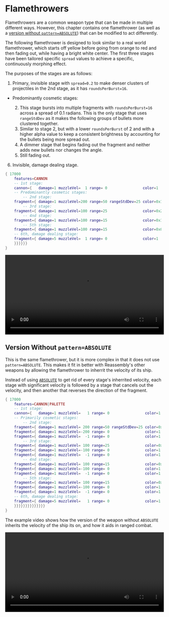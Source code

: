 # Flamethrowers

Flamethrowers are a common weapon type that can be made in multiple different ways. However, this chapter contains one flamethrower (as well as a [version without `pattern=ABSOLUTE`](./flamethrowers.md#version-without-patternabsolute)) that can be modified to act differently.

The following flamethrower is designed to look similar to a real world flamethrower, which starts off yellow before going from orange to red and then fading out, while having a bright white center. The first three stages have been tailored specific `spread` values to achieve a specific, continuously morphing effect.

The purposes of the stages are as follows:
1. Primary, invisible stage with `spread=0.2` to make denser clusters of projectiles in the 2nd stage, as it has `roundsPerBurst=16`.
 - Predominantly cosmetic stages:
 
    2. This stage bursts into multiple fragments with `roundsPerBurst=16` across a spread of 0.1 radians. This is the only stage that uses `rangeStdDev` as it makes the following groups of bullets more clustered together.
    3. Similar to stage 2, but with a lower `roundsPerBurst` of 2 and with a higher alpha value to keep a consistent brightness by accounting for the bullets being more spread out.
    4. A dimmer stage that begins fading out the fragment and neither adds new bullets nor changes the angle.
    5. Still fading out.
6. Invisible, damage dealing stage.

```lua
{ 17000
    features=CANNON
    -- 1st stage:
	cannon={   damage=1 muzzleVel=  1 range= 0                color=1          spread=0.2 explosive=FINAL              pattern=ABSOLUTE                                    recoil=0 roundsPerSec=15
	-- Predominantly cosmetic stages:
        -- 2nd stage:
	fragment={ damage=1 muzzleVel=200 range=50 rangeStdDev=25 color=0x10FF7000 spread=0.1 explosive=FINAL|FRAG_NOFLASH pattern=ABSOLUTE projectileSize=2 roundsPerBurst=16
        -- 3rd stage:
	fragment={ damage=1 muzzleVel=100 range=25                color=0x20FF4000 spread=0.1 explosive=FINAL|FRAG_NOFLASH pattern=ABSOLUTE projectileSize=2 roundsPerBurst=2
        -- 4nd stage:
	fragment={ damage=1 muzzleVel=100 range=15                color=0x10FF2000            explosive=FINAL|FRAG_NOFLASH pattern=ABSOLUTE projectileSize=2
        -- 5th stage:
	fragment={ damage=1 muzzleVel=100 range=15                color=0x05FF2000            explosive=FINAL|FRAG_NOFLASH pattern=ABSOLUTE projectileSize=1
	-- 6th, damage dealing stage:
	fragment={ damage=5 muzzleVel=  1 range= 0                color=1                     explosive=      FRAG_NOFLASH pattern=ABSOLUTE
	}}}}}}
}
```

<video height=256 controls>
  <source src="diagrams/flamethrower.mp4" type="video/mp4">
  Your browser does not support the video tag.
</video>

## Version Without `pattern=ABSOLUTE`

This is the same flamethrower, but it is more complex in that it does not use `pattern=ABSOLUTE`. This makes it fit in better with Reassembly's other weapons by allowing the flamethrower to inherrit the velocity of its ship.

Instead of using [`ABSOLUTE`](./fragments.md#absolute) to get rid of every stage's inherrited velocity, each stage with significant velocity is followed by a stage that cancels out the velocity, and then another that reverses the direction of the fragment.

```lua
{ 17000
 	features=CANNON|PALETTE
	-- 1st stage:
	cannon={   damage=1 muzzleVel=   1 range= 0                color=1          spread=0.2 explosive=FINAL                                                  recoil=0 roundsPerSec=15
	-- Primarily cosmetic stages:
        -- 2nd stage:
	fragment={ damage=1 muzzleVel= 200 range=50 rangeStdDev=25 color=0x10FF7000 spread=0.1 explosive=FINAL|FRAG_NOFLASH projectileSize=2 roundsPerBurst=16
	fragment={ damage=1 muzzleVel=-200 range= 0                color=1                     explosive=FINAL|FRAG_NOFLASH
	fragment={ damage=1 muzzleVel=  -1 range= 0                color=1                     explosive=FINAL|FRAG_NOFLASH
        -- 3rd stage:
	fragment={ damage=1 muzzleVel= 100 range=25                color=0x20FF4000 spread=0.1 explosive=FINAL|FRAG_NOFLASH projectileSize=2 roundsPerBurst=2
	fragment={ damage=1 muzzleVel=-100 range= 0                color=1                     explosive=FINAL|FRAG_NOFLASH
	fragment={ damage=1 muzzleVel=  -1 range= 0                color=1                     explosive=FINAL|FRAG_NOFLASH
        -- 4nd stage:
	fragment={ damage=1 muzzleVel= 100 range=15                color=0x10FF2000            explosive=FINAL|FRAG_NOFLASH projectileSize=2
	fragment={ damage=1 muzzleVel=-100 range= 0                color=1                     explosive=FINAL|FRAG_NOFLASH
	fragment={ damage=1 muzzleVel=  -1 range= 0                color=1                     explosive=FINAL|FRAG_NOFLASH
        -- 5th stage:
	fragment={ damage=1 muzzleVel= 100 range=15                color=0x05FF2000            explosive=FINAL|FRAG_NOFLASH projectileSize=1
	fragment={ damage=1 muzzleVel=-100 range= 0                color=1                     explosive=FINAL|FRAG_NOFLASH
	fragment={ damage=1 muzzleVel=  -1 range= 0                color=1                     explosive=FINAL|FRAG_NOFLASH
	-- 6th, damage dealing stage:
	fragment={ damage=5 muzzleVel=   1 range= 0                color=1                     explosive=      FRAG_NOFLASH
	}}}}}}}}}}}}}}
}
```

The example video shows how the version of the weapon without `ABSOLUTE` inherits the velocity of the ship its on, and how it aids in ranged combat.

<video height=256 controls>
  <source src="diagrams/flamethrower_no_absolute.mp4" type="video/mp4">
  Your browser does not support the video tag.
</video>
